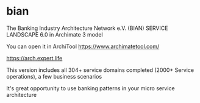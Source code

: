 # bian

The Banking Industry Architecture Network e.V. (BIAN) SERVICE LANDSCAPE 6.0 in Archimate 3 model

You can open it in ArchiTool https://www.archimatetool.com/

https://arch.expert.life

This version includes all 304+ service domains completed (2000+ Service operations), a few business scenarios

It's great opportunity to use banking patterns in your micro service architecture
